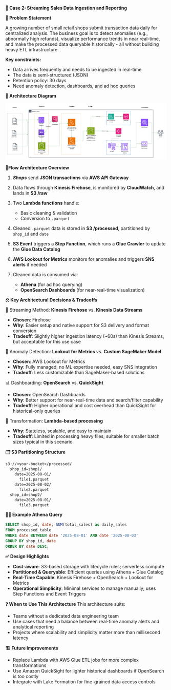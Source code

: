 **🧠 Case 2: Streaming Sales Data Ingestion and Reporting**

**📌 Problem Statement**

A growing number of small retail shops submit transaction data daily for centralized analysis. 
The business goal is to detect anomalies (e.g., abnormally high refunds), visualize performance trends in near real-time, 
and make the processed data queryable historically - all without building heavy ETL infrastructure.

**Key constraints:**
- Data arrives frequently and needs to be ingested in real-time
- The data is semi-structured (JSON)
- Retention policy: 30 days
- Need anomaly detection, dashboards, and ad hoc queries


**🧭 Architecture Diagram**

![](https://github.com/DonnaDia/aws-data-solutions-architect-portfolio/blob/03ed509e47d82dad86664427637ecae15deb957f/Streaming%20Daily%20Sales%20Ingestion%20and%20Reporting.jpeg?raw=true)


**🧱Flow Architecture Overview**
1. ***Shops*** send **JSON transactions** via **AWS API Gateway**
2. Data flows through **Kinesis Firehose**, is monitored by **CloudWatch**, and lands in **S3 /raw**
3. Two **Lambda functions** handle:
   * Basic cleaning & validation
   * Conversion to `.parquet`
4. Cleaned `.parquet` data is stored in **S3 /processed**, partitioned by `shop_id` and `date`
5. **S3 Event** triggers a **Step Function**, which runs a **Glue Crawler** to update the **Glue Data Catalog**
6. **AWS Lookout for Metrics** monitors for anomalies and triggers **SNS alerts** if needed
7. Cleaned data is consumed via:

   * **Athena** (for ad hoc querying)
   * **OpenSearch Dashboards** (for near-real-time visualization)



**⚖️ Key Architectural Decisions & Tradeoffs**

🔄 Streaming Method: **Kinesis Firehose** vs. **Kinesis Data Streams**

* **Chosen**: Firehose
* **Why**: Easier setup and native support for S3 delivery and format conversion
* **Tradeoff**: Slightly higher ingestion latency (\~60s) than Kinesis Streams, but acceptable for this use case

🧠 Anomaly Detection: **Lookout for Metrics** vs. **Custom SageMaker Model**

* **Chosen**: AWS Lookout for Metrics
* **Why**: Fully managed, no ML expertise needed, easy SNS integration
* **Tradeoff**: Less customizable than SageMaker-based solutions

📊 Dashboarding: **OpenSearch** vs. **QuickSight**

* **Chosen**: OpenSearch Dashboards
* **Why**: Better support for near-real-time data and search/filter capability
* **Tradeoff**: Higher operational and cost overhead than QuickSight for historical-only queries

🧹 Transformation: **Lambda-based processing**

* **Why**: Stateless, scalable, and easy to maintain
* **Tradeoff**: Limited in processing heavy files; suitable for smaller batch sizes typical in this scenario



**🗂️ S3 Partitioning Structure**
```
s3://<your-bucket>/processed/
  shop_id=shop1/
    date=2025-08-01/
      file1.parquet
    date=2025-08-02/
      file2.parquet
  shop_id=shop2/
    date=2025-08-01/
      file3.parquet
```



**🧑‍💻 Example Athena Query**
```sql
SELECT shop_id, date, SUM(total_sales) as daily_sales
FROM processed_table
WHERE date BETWEEN date '2025-08-01' AND date '2025-08-03'
GROUP BY shop_id, date
ORDER BY date DESC;
```



**✅ Design Highlights**

* **Cost-aware**: S3-based storage with lifecycle rules; serverless compute
* **Partitioned & Queryable**: Efficient queries using Athena + Glue Catalog
* **Real-Time Capable**: Kinesis Firehose + OpenSearch + Lookout for Metrics
* **Operational Simplicity**: Minimal services to manage manually; uses Step Functions and Event Triggers



**❓ When to Use This Architecture**
This architecture suits:

* Teams without a dedicated data engineering team
* Use cases that need a balance between real-time anomaly alerts and analytical reporting
* Projects where scalability and simplicity matter more than millisecond latency



**🏗️ Future Improvements**
* Replace Lambda with AWS Glue ETL jobs for more complex transformations
* Use Amazon QuickSight for lighter historical dashboards if OpenSearch is too costly
* Integrate with Lake Formation for fine-grained data access controls
